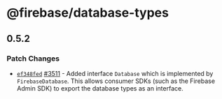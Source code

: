 # @firebase/database-types

## 0.5.2
### Patch Changes



- [`ef348fed`](https://github.com/firebase/firebase-js-sdk/commit/ef348fed291338351706a697cbb9fb17a9d06ff4) [#3511](https://github.com/firebase/firebase-js-sdk/pull/3511)  - Added interface `Database` which is implemented by `FirebaseDatabase`. This allows consumer SDKs (such as the Firebase Admin SDK) to export the database types as an interface.
